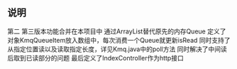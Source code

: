 ## 说明

第二 第三版本功能合并在本项目中
通过ArrayList替代原先的内存Queue
定义了对象KmqQueueItem放入数组中，每次消费一个Queue就更新isRead
同时支持了从指定位置读以及读取指定长度，详见Kmq.java中的poll方法
同时解决了中间读后取到已读部分的问题
最后定义了IndexController作为http接口